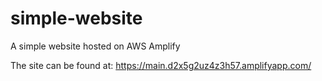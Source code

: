 # simple-website
A simple website hosted on AWS Amplify

The site can be found at: https://main.d2x5g2uz4z3h57.amplifyapp.com/